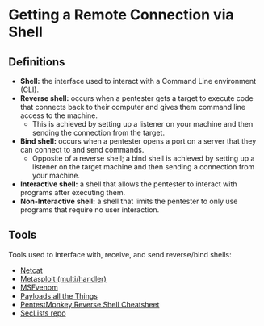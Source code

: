 # Getting a Remote Connection via Shell
## Definitions
- **Shell:** the interface used to interact with a Command Line environment (CLI).
- **Reverse shell:** occurs when a pentester gets a target to execute code that connects back to their computer and gives them command line access to the machine. 
	- This is achieved by setting up a listener on your machine and then sending the connection from the target.
- **Bind shell:** occurs when a pentester opens a port on a server that they can connect to and send commands. 
	- Opposite of a reverse shell; a bind shell is achieved by setting up a listener on the target machine and then sending a connection from your machine.
- **Interactive shell:** a shell that allows the pentester to interact with programs after executing them.
- **Non-Interactive shell:** a shell that limits the pentester to only use programs that require no user interaction.

## Tools
Tools used to interface with, receive, and send reverse/bind shells:
- [Netcat](obsidian://open?vault=CyberSecurity&file=Kali%20Tools%2FNetcat) 
- [Metasploit (multi/handler)](obsidian://open?vault=CyberSecurity&file=Kali%20Tools%2FMetasploit)
- [MSFvenom](obsidian://open?vault=CyberSecurity&file=Kali%20Tools%2FMetasploit)
- [Payloads all the Things](https://github.com/swisskyrepo/PayloadsAllTheThings/blob/master/Methodology%20and%20Resources/Reverse%20Shell%20Cheatsheet.md)
- [PentestMonkey Reverse Shell Cheatsheet](https://pentestmonkey.net/cheat-sheet/shells/reverse-shell-cheat-sheet)
- [SecLists repo](https://github.com/danielmiessler/SecLists)